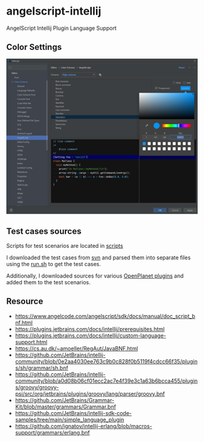 # angelscript-intellij
AngelScript Intellij Plugin Language Support

## Color Settings

![](./assets/Intellij%20AngelScript%20Color%20Settings.png)

## Test cases sources
 
Scripts for test scenarios are located in [scripts](./src/test/testData/scripts)

I downloaded the test cases from [svn](http://svn.code.sf.net/p/angelscript/code/trunk/sdk/tests/test_feature/)
and parsed them into separate files using the [run.sh](./util/run.sh) to get the test cases.

Additionally, I downloaded sources for various [OpenPlanet plugins](https://openplanet.nl/files) and added them to the test scenarios.

## Resource

- https://www.angelcode.com/angelscript/sdk/docs/manual/doc_script_bnf.html
- https://plugins.jetbrains.com/docs/intellij/prerequisites.html
- https://plugins.jetbrains.com/docs/intellij/custom-language-support.html
- https://cs.au.dk/~amoeller/RegAut/JavaBNF.html
- https://github.com/JetBrains/intellij-community/blob/0e2aa4030ee763c9b0c828f0b5119f4cdcc66f35/plugins/sh/grammar/sh.bnf
- https://github.com/JetBrains/intellij-community/blob/a0d08b06cf01ecc2ac7e4f39e3c1a63b6bcca455/plugins/groovy/groovy-psi/src/org/jetbrains/plugins/groovy/lang/parser/groovy.bnf
- https://github.com/JetBrains/Grammar-Kit/blob/master/grammars/Grammar.bnf
- https://github.com/JetBrains/intellij-sdk-code-samples/tree/main/simple_language_plugin
- https://github.com/ignatov/intellij-erlang/blob/macros-support/grammars/erlang.bnf